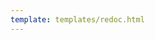 ```yaml
---
template: templates/redoc.html
---
```


<redoc spec-url='{{base_path}}/develop/product-apis/admin-apis/admin-v1/admin-v1.yaml'></redoc>
<script src="https://cdn.jsdelivr.net/npm/redoc@next/bundles/redoc.standalone.js"> </script>
